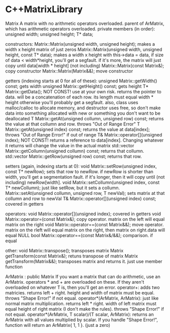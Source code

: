 # C++MatrixLibrary

Matrix<T>
A matrix with no arithmetic operators overloaded. parent of ArMatrix, which has arithmetic operators overloaded. 
private members (in order):
  unsigned width;
  unsigned height;
  T* data;

constructors:
  Matrix<T>::Matrix<T>(unsigned width, unsigned height); makes a width x height matrix of just zeros
  Matrix<T>::Matrix<T>(unsigned width, unsigned height, const T* data); makes a width x height with this->data = data, if size of data < width*height, you'll get a segfault. if it's more, the matrix will just copy until data[width * height] (not including)
  Matrix<T>::Matrix<T>(const Matrix<T>&); copy constructor
  Matrix<T>::Matrix<T>(Matrix<T>&&); move constructor
                                                                                                                                                       
getters (indexing starts at 0 for all of these):
  unsigned Matrix<T>::getWidth() const; gets width
  unsigned Matrix<T>::getHeight() const; gets height
  T* Matrix<T>::getData(); NOT CONST! use at your own risk. returns the pointer to data. will be a concatenation of each row. its length must equal width * height otherwise you'll probably get a segfault. also, class uses malloc/calloc to allocate memory, and destructor uses free, so don't make data into something allocated with new or something you don't want to be deallocated
  T Matrix<T>::getAt(unsigned collumn, unsigned row) const; returns the value at that collumn and row. throws "Out of Range Error"
  T Matrix<T>::getAt(unsigned index) const; returns the value at data[index]; throws "Out of Range Error!" if out of range
  T& Matrix<T>::operator[](unsigned index); NOT CONST! returns a reference to data[index]. Changing whatever it returns will change the value in the actual matrix
  std::vector<T> Matrix<T>::getCollumn(unsigned collumn) const; returns that collumn.
  std::vector<T> Matrix<T>::getRow(unsigned row) const; returns that row.

setters (again, indexing starts at 0):
  void Matrix<T>::setRow(unsigned index, const T* newRow); sets that row to newRow. if newRow is shorter than width, you'll get a segmentation fault. if it's longer, then it will copy until (not including) newRow[width].
  void Matrix<T>::setCollumn(unsigned index, const T* newCollumn); just like setRow, but it sets a collumn.
  Matrix<T>::setAt(unsigned collumn, unsigned row, T newVal); sets matrix at that collumn and row to newVal
  T& Matrix<T>::operator[](unsigned index) const; covered in getters
  
operators:
  void Matrix<T>::operator[](unsigned index); covered in getters
  void Matrix<T>::operator=(const Matrix<T>&); copy operator. matrix on the left will equal matrix on the right
  void Matrix<T>::operator==(const Matrix<T>&&); move operator. matrix on the rleft will equal matrix on the right, then matrix on right.data will equal NULL
  bool Matrix<T>::operator==(const Matrix<T>&/&&); comparison. if equal 

other:
  void Matrix<T>::transpose(); transposes matrix
  Matrix<T> getTransform(const Matrix<T>&); retuns transpose of matrix
  Matrix<T> getTransform(Matrix<T>&&); transposes matrix and returns it. just use member function

ArMatrix : public Matrix<T>
If you want a matrix that can do arithmetic, use an ArMatrix<T>. operators * and + are overloaded on these. If they aren't overloaded on whatever T is, then you'll get an error.
operator+: adds two matricies. returns left + right. height and width of matrix must be equal. throws "Shape Error!" if not equal.
operator*(ArMatrix<T>, ArMatrix<T>): just like normal matrix multiplication. returns left * right. width of left matrix must equal height of right matrix (I don't make the rules). throws "Shape Error!" if not equal.
operator*(ArMatrix<T>, T scalar)/(T scalar, ArMatrix<T>): returns an ArMatrix<T> with all values multiplied by scalar.
If you handle "Shape Error!", function will return an ArMatrix<T>{ 1, 1 }. (just a zero)
